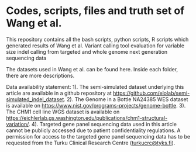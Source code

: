 # Codes, scripts, files and truth set of Wang et al. 
This repository contains all the bash scripts, python scripts, R scripts which generated results of Wang et al. Variant calling tool evaluation for variable size indel calling from targeted and whole genome next generation sequencing data 

The datasets used in Wang et al. can be found here. Inside each folder, there are more descriptions.

Data availability statement:
1). The semi-simulated dataset underlying this article are available in a github repository at https://github.com/elolab/semi-simulated_indel_dataset. 
2). The Genome in a Bottle NA24385 WES dataset is available on https://www.nist.gov/programs-projects/genome-bottle. 
3). The CHM1 cell line WGS dataset is available on https://eichlerlab.gs.washington.edu/publications/chm1-structural-variation/. 
4). Targeted gene panel sequencing data used in this article cannot be publicly accessed due to patient confidentiality regulations. A permission for access to the targeted gene panel sequencing data has to be requested from the Turku Clinical Research Centre (turkucrc@tyks.fi).
